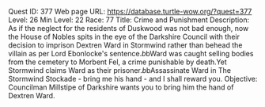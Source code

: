 Quest ID: 377
Web page URL: https://database.turtle-wow.org/?quest=377
Level: 26
Min Level: 22
Race: 77
Title: Crime and Punishment
Description: As if the neglect for the residents of Duskwood was not bad enough, now the House of Nobles spits in the eye of the Darkshire Council with their decision to imprison Dextren Ward in Stormwind rather than behead the villain as per Lord Ebonlocke's sentence.$b$bWard was caught selling bodies from the cemetery to Morbent Fel, a crime punishable by death.Yet Stormwind claims Ward as their prisoner.$b$bAssassinate Ward in The Stormwind Stockade - bring me his hand - and I shall reward you.
Objective: Councilman Millstipe of Darkshire wants you to bring him the hand of Dextren Ward.
